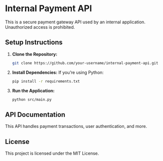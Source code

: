 # Internal Payment API

This is a secure payment gateway API used by an internal application. Unauthorized access is prohibited.

## Setup Instructions

1. **Clone the Repository:**
    ```bash
    git clone https://github.com/your-username/internal-payment-api.git
    ```

2. **Install Dependencies:**
    If you’re using Python:
    ```bash
    pip install -r requirements.txt
    ```

3. **Run the Application:**
    ```bash
    python src/main.py
    ```

## API Documentation

This API handles payment transactions, user authentication, and more.

## License

This project is licensed under the MIT License.
